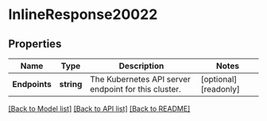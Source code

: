 # InlineResponse20022

## Properties

Name | Type | Description | Notes
------------ | ------------- | ------------- | -------------
**Endpoints** | **string** | The Kubernetes API server endpoint for this cluster.  | [optional] [readonly] 

[[Back to Model list]](../README.md#documentation-for-models) [[Back to API list]](../README.md#documentation-for-api-endpoints) [[Back to README]](../README.md)


